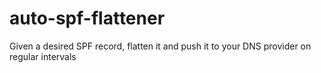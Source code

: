 # auto-spf-flattener
Given a desired SPF record, flatten it and push it to your DNS provider on regular intervals
